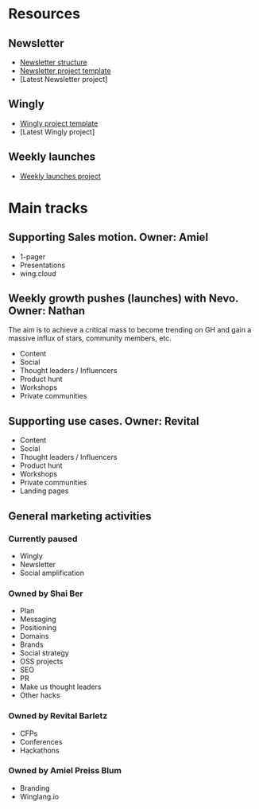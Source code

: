 # Resources
## Newsletter
- [Newsletter structure](https://github.com/winglang/gtm/blob/main/newsletter/structure.md)
- [Newsletter project template](https://github.com/winglang/gtm/blob/main/newsletter/project%20template.md)
- [Latest Newsletter project]

## Wingly
- [Wingly project template](https://docs.google.com/document/d/1e4ucQSeX3Tp7OVl9RTewwM8ZMvUKukgd38432M5K_kk/edit)
- [Latest Wingly project]

## Weekly launches
- [Weekly launches project](https://www.notion.so/winghq/abbcce5dc27b46dc8112e73873614e49?v=c0f0579bb9304e2da47db7f88fbdabfd)

# Main tracks
## Supporting Sales motion. Owner: Amiel
- 1-pager
- Presentations
- wing.cloud
 
## Weekly growth pushes (launches) with Nevo. Owner: Nathan
The aim is to achieve a critical mass to become trending on GH and gain a massive influx of stars, community members, etc.
- Content
- Social
- Thought leaders / Influencers
- Product hunt
- Workshops
- Private communities

## Supporting use cases. Owner: Revital
- Content
- Social
- Thought leaders / Influencers
- Product hunt
- Workshops
- Private communities
- Landing pages

## General marketing activities
### Currently paused
- Wingly
- Newsletter
- Social amplification

### Owned by Shai Ber
- Plan
- Messaging
- Positioning
- Domains
- Brands
- Social strategy
- OSS projects
- SEO
- PR
- Make us thought leaders
- Other hacks

### Owned by Revital Barletz
- CFPs
- Conferences
- Hackathons
  
### Owned by Amiel Preiss Blum
- Branding
- Winglang.io






